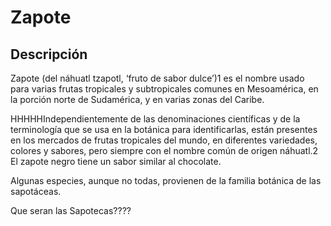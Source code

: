 # Zapote

## Descripción

Zapote (del náhuatl tzapotl, ‘fruto de sabor dulce’)1​ es el nombre usado para varias frutas tropicales y subtropicales comunes en Mesoamérica, en la porción norte de Sudamérica, y en varias zonas del Caribe.

HHHHHIndependientemente de las denominaciones científicas y de la terminología que se usa en la botánica para identificarlas, están presentes en los mercados de frutas tropicales del mundo, en diferentes variedades, colores y sabores, pero siempre con el nombre común de origen náhuatl.2​ El zapote negro tiene un sabor similar al chocolate.

Algunas especies, aunque no todas, provienen de la familia botánica de las sapotáceas.


Que seran las Sapotecas????

